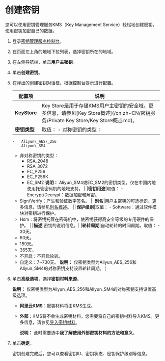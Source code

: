# 创建密钥

您可以使用密钥管理服务KMS（Key Management Service）轻松地创建密钥，使用密钥加密自己的数据。

1.  登录[密钥管理服务控制台](https://kms.console.aliyun.com)。

2.  在页面左上角的地域下拉列表，选择密钥所在的地域。

3.  在左侧导航栏，单击**用户主密钥**。

4.  单击**创建密钥**。

5.  在弹出的创建密钥对话框，根据控制台提示进行配置。

    |配置项|说明|
    |---|--|
    |**KeyStore**|Key Store是用于存储KMS用户主密钥的安全域。更多信息，请参见[Key Store概述](/cn.zh-CN/密钥服务/Private Key Store/Key Store概述.md)。 |
    |**密钥类型**|取值：    -   对称密钥的类型：
        -   Aliyun\_AES\_256
        -   Aliyun\_SM4
    -   非对称密钥的类型：
        -   RSA\_2048
        -   RSA\_3072
        -   EC\_P256
        -   EC\_P256K
        -   EC\_SM2
**说明：** Aliyun\_SM4或EC\_SM2的密钥类型，仅在中国内地使用托管密码机的地域支持。 |
    |**密钥用途**|取值：    -   Encrypt/Decrypt：数据加密和解密。
    -   Sign/Verify：产生和验证数字签名。 |
    |**别名**|用户主密钥的可选标识。更多信息，请参见[别名概述](/cn.zh-CN/密钥服务/管理别名/别名概述.md)。 |
    |**保护级别**|取值：    -   Software：通过软件模块对密钥进行保护。
    -   Hsm：将密钥托管在密码机中，使密钥获得高安全等级的专用硬件的保护。 |
    |**描述**|密钥的说明信息。|
    |**轮转周期**|自动轮转的时间周期。取值：    -   30天。
    -   90天。
    -   180天。
    -   365天。
    -   不开启：不开启轮转。
    -   自定义：7~730天。
**说明：** 仅密钥类型为Aliyun\_AES\_256和Aliyun\_SM4的对称密钥支持设置轮转周期。 |

6.  单击**高级选项**，选择**密钥材料来源**。

    **说明：** 仅密钥类型为Aliyun\_AES\_256和Aliyun\_SM4的对称密钥支持设置高级选项。

    -   **阿里云KMS**：密钥材料将由KMS生成。
    -   **外部**：KMS将不会生成密钥材料，您需要将自己的密钥材料导入KMS。更多信息，请参见[导入密钥材料](/cn.zh-CN/密钥服务/密钥种类/使用对称密钥/导入密钥材料.md)。

        **说明：** 此时需要选中**我了解使用外部密钥材料的方法和意义**。

7.  单击**确定**。

    密钥创建完成后，您可以查看密钥ID、密钥状态、密钥保护级别等信息。


